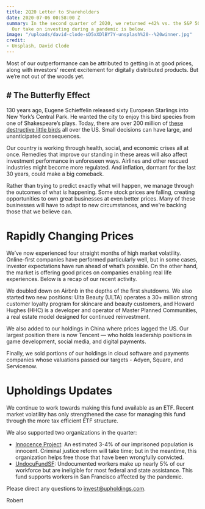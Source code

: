```yaml
---
title: 2Q20 Letter to Shareholders
date: 2020-07-06 00:58:00 Z
summary: In the second quarter of 2020, we returned +42% vs. the S&P 500 at +20%.
  Our take on investing during a pandemic is below.
image: "/uploads/david-clode-sD5xXDlBY7Y-unsplash%20--%20winner.jpg"
credit:
- Unsplash, David Clode
---
```


Most of our outperformance can be attributed to getting in at good prices, along with investors’ recent excitement for digitally distributed products. But we’re not out of the woods yet.

## # The Butterfly Effect
130 years ago, Eugene Schieffelin released sixty European Starlings into New York’s Central Park. He wanted the city to enjoy this bird species from one of Shakespeare’s plays. Today, there are over 200 million of [these destructive little birds](https://en.wikipedia.org/wiki/European_starling) all over the US. Small decisions can have large, and unanticipated consequences. 

Our country is working through health, social, and economic crises all at once. Remedies that improve our standing in these areas will also affect investment performance in unforeseen ways. Airlines and other rescued industries might become more regulated. And inflation, dormant for the last 30 years, could make a big comeback.

Rather than trying to predict exactly what will happen, we manage through the outcomes of what *is* happening. Some stock prices are falling, creating opportunities to own great businesses at even better prices. Many of these businesses will have to adapt to new circumstances, and we're backing those that we believe can.

# Rapidly Changing Prices
We’ve now experienced four straight months of high market volatility. Online-first companies have performed particularly well, but in some cases, investor expectations have run ahead of what’s possible. On the other hand, the market is offering good prices on companies enabling real life experiences. Below is a recap of our recent activity.

We doubled down on Airbnb in the depths of the first shutdowns. We also started two new positions: Ulta Beauty (ULTA) operates a 30+ million strong customer loyalty program for skincare and beauty customers, and Howard Hughes (HHC) is a developer and operator of Master Planned Communities, a real estate model designed for continued reinvestment.

We also added to our holdings in China where prices lagged the US. Our largest position there is now Tencent — who holds leadership positions in game development, social media, and digital payments. 

Finally, we sold portions of our holdings in cloud software and payments companies whose valuations passed our targets - Adyen, Square, and Servicenow.

# Upholdings Updates
We continue to work towards making this fund available as an ETF. Recent market volatility has only strengthened the case for managing this fund through the more tax efficient ETF structure.

We also supported two organizations in the quarter:

* [Innocence Project](https://www.innocenceproject.org/): An estimated 3-4% of our imprisoned population is innocent. Criminal justice reform will take time; but in the meantime, this organization helps free those that have been wrongfully convicted.
* [UndocuFundSF](https://www.undocufund-sf.org/): Undocumented workers make up nearly 5% of our workforce but are ineligible for most federal and state assistance. This fund supports workers in San Francisco affected by the pandemic.

Please direct any questions to invest@upholdings.com.

Robert